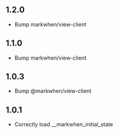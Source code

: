 ## 1.2.0
- Bump markwhen/view-client

## 1.1.0 
- Bump markwhen/view-client

## 1.0.3
- Bump @markwhen/view-client

## 1.0.1

- Correctly load __markwhen_initial_state